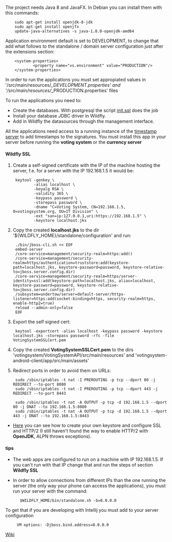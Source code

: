 The project needs Java 8 and JavaFX. In Debian you can install them with this commands:

        sudo apt-get install openjdk-8-jdk
        sudo apt-get install openjfx
        update-java-alternatives -s java-1.8.0-openjdk-amd64

Application environment default is set to DEVELOPMENT, to change that add what follows to the standalone / domain server configuration just after the extensions section:

        <system-properties>
                <property name="vs.environment" value="PRODUCTION"/>
        </system-properties>

In order to run the applications you must set appropiated values in '/src/main/resources/*_DEVELOPMENT.properties' and '/src/main/resources/*_PRODUCTION.properties' files

To run the applications you need to:

* Create the databases. With postgresql the script [init.sql](./libs/init.sql) does the job
* Install your database JDBC driver in Wildfly.
* Add in Wildfly the datasources through the management interface.

All the applications need access to a running instance of the [timestamp server](https://github.com/votingsystem/votingsystem/tree/master/TimeStampServer) 
to add timestamps to the signatures. You must install this app in your server before running the **voting system** or the **currency server**

#### Wildfly SSL

1. Create a self-signed certificate with the IP of the machine hosting the server, f.e. for a server with the IP 192.168.1.5 it would be:

        keytool -genkey \
                -alias localhost \
                -keyalg RSA \
                -validity 365 \
                -keypass password \
                -storepass password \
                -dname "C=Voting System, CN=192.168.1.5, O=votingsystem.org, OU=IT Division" \
	            -ext "san=ip:127.0.0.1,uri:https://192.168.1.5" \
                -keystore localhost.jks

2. Copy the created **localhost.jks** to the dir '${WILDFLY_HOME}/standalone/configuration' and run:

        ./bin/jboss-cli.sh << EOF 
        embed-server
        /core-service=management/security-realm=https:add()
        /core-service=management/security-realm=https/authentication=truststore:add(keystore-path=localhost.jks, keystore-password=password, keystore-relative-to=jboss.server.config.dir)
        /core-service=management/security-realm=https/server-identity=ssl:add(keystore-path=localhost.jks, alias=localhost, keystore-password=password, keystore-relative-to=jboss.server.config.dir)
        /subsystem=undertow/server=default-server/https-listener=https:add(socket-binding=https, security-realm=https, enable-http2=true)
        reload --admin-only=false
        EOF

3. Export the self signed cert:

        keytool -exportcert -alias localhost -keypass password -keystore localhost.jks -storepass password -rfc -file VotingSystemSSLCert.pem

4. Copy the created **VotingSystemSSLCert.pem** to the dirs 'votingsystem/VotingSystemAPI/src/main/resources' 
and 'votingsystem-android-client/app/src/main/assets'

5. Redirect ports in order to avoid them on URLs:

        sudo /sbin/iptables -t nat -I PREROUTING -p tcp --dport 80 -j REDIRECT --to-port 8080
        sudo /sbin/iptables -t nat -I PREROUTING -p tcp --dport 443 -j REDIRECT --to-port 8443

        sudo /sbin/iptables -t nat -A OUTPUT -p tcp -d 192.168.1.5 --dport 80 -j DNAT --to 192.168.1.5:8080
        sudo /sbin/iptables -t nat -A OUTPUT -p tcp -d 192.168.1.5 --dport 443 -j DNAT --to 192.168.1.5:8443


* [Here](http://undertow.io/blog/2015/03/26/HTTP2-In-Wildfly.html) you can see how to create your own keystore and configure SSL and HTTP/2 (I still haven't found the way to enable HTTP/2 with **OpenJDK**, ALPN throws exceptions).

#### tips

* The web apps are configured to run on a machine with IP 192.168.1.5. If you can't run with that IP change that and run the steps of
section **Wildfly SSL**

* In order to allow connections from different IPs than the one running the server 
(the only way your phone can access the applications), you must run your server with the command:
 
         $WILDFLY_HOME/bin/standalone.sh -b=0.0.0.0
 
 To get that if you are developing with Intellij you must add to your server configuration
         
         VM options: -Djboss.bind.address=0.0.0.0



[Wiki](https://github.com/votingsystem/votingsystem/wiki)
